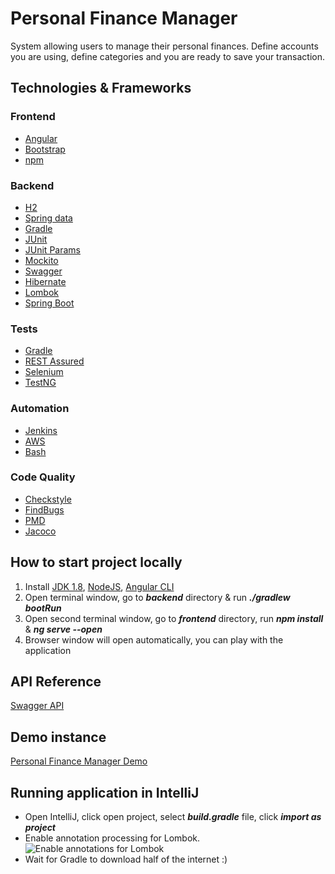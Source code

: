 # Personal Finance Manager

System allowing users to manage their personal finances.
Define accounts you are using, define categories and you are ready to save your transaction.

## Technologies & Frameworks

### Frontend
- [Angular](https://angular.io/)
- [Bootstrap](https://getbootstrap.com/)
- [npm](https://www.npmjs.com/)

### Backend
- [H2](http://www.h2database.com)
- [Spring data](https://projects.spring.io/spring-data/)
- [Gradle](https://gradle.org/)
- [JUnit](https://maven.apache.org/)
- [JUnit Params](https://github.com/junit-team/junit4/wiki/parameterized-tests)
- [Mockito](http://site.mockito.org/)
- [Swagger](https://swagger.io/)
- [Hibernate](http://hibernate.org/)
- [Lombok](https://projectlombok.org/)
- [Spring Boot](https://spring.io/projects/spring-boot)

### Tests
- [Gradle](https://gradle.org/)
- [REST Assured](http://rest-assured.io/)
- [Selenium](https://www.seleniumhq.org/)
- [TestNG](https://testng.org)

### Automation
- [Jenkins](https://jenkins.io/)
- [AWS](https://aws.amazon.com/)
- [Bash](https://www.gnu.org/software/bash/)

### Code Quality
- [Checkstyle](http://checkstyle.sourceforge.net/)
- [FindBugs](http://findbugs.sourceforge.net/)
- [PMD](https://pmd.github.io/)
- [Jacoco](https://www.eclemma.org/jacoco/)

## How to start project locally

1. Install [JDK 1.8](http://www.oracle.com/technetwork/java/javase/downloads/jdk8-downloads-2133151.html), [NodeJS](https://nodejs.org/en/), [Angular CLI](https://cli.angular.io/)
2. Open terminal window, go to <b><i>backend</i></b> directory & run <b><i>./gradlew bootRun</i></b>
3. Open second terminal window, go to <b><i>frontend</i></b> directory, run <b><i>npm install</i></b> & <b><i>ng serve --open</i></b>
4. Browser window will open automatically, you can play with the application

## API Reference
[Swagger API](http://ec2-13-59-117-184.us-east-2.compute.amazonaws.com:8088/swagger-ui.html)

## Demo instance
[Personal Finance Manager Demo](http://personal-finance-manager.s3-website.us-east-2.amazonaws.com/accounts)

## Running application in IntelliJ
- Open IntelliJ, click open project, select <b><i>build.gradle</i></b> file, click <b><i>import as project</i></b>
- Enable annotation processing for Lombok. 
![Enable annotations for Lombok](https://github.com/pio-kol/accouting-system/blob/master/readme/annotatnion.png)
- Wait for Gradle to download half of the internet :)




